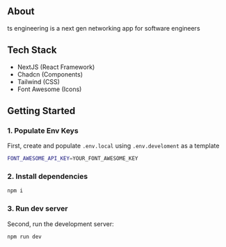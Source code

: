 ## About

ts engineering is a next gen networking app for software engineers

## Tech Stack

- NextJS (React Framework)
- Chadcn (Components)
- Tailwind (CSS)
- Font Awesome (Icons)

## Getting Started

### 1. Populate Env Keys

First, create and populate `.env.local` using `.env.develoment` as a template

```sh
FONT_AWESOME_API_KEY=YOUR_FONT_AWESOME_KEY
```

### 2. Install dependencies

```bash
npm i
```

### 3. Run dev server

Second, run the development server:

```bash
npm run dev
```
